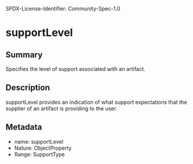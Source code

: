 SPDX-License-Identifier: Community-Spec-1.0

# supportLevel

## Summary

Specifies the level of support associated with an artifact.

## Description

supportLevel provides an indication of what support expectations that the supplier of an artifact is providing to the user. 

## Metadata

- name: supportLevel
- Nature: ObjectProperty
- Range: SupportType
